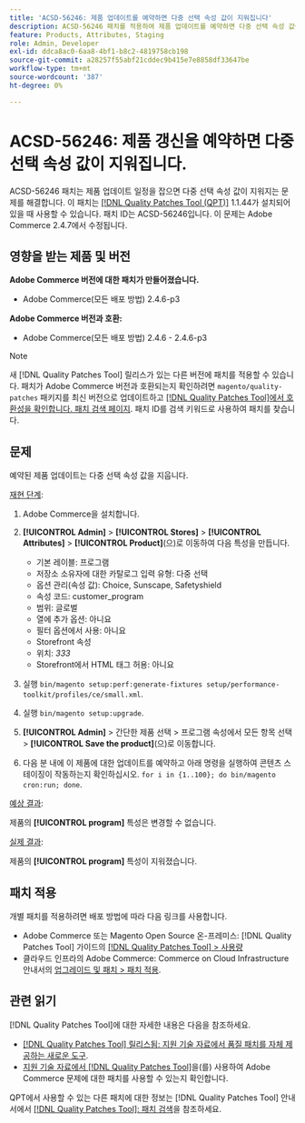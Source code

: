 ```yaml
---
title: 'ACSD-56246: 제품 업데이트를 예약하면 다중 선택 속성 값이 지워집니다'
description: ACSD-56246 패치를 적용하여 제품 업데이트를 예약하면 다중 선택 속성 값이 지워지는 Adobe Commerce 문제를 해결합니다.
feature: Products, Attributes, Staging
role: Admin, Developer
exl-id: ddca8ac0-6aa8-4bf1-b8c2-4819758cb198
source-git-commit: a28257f55abf21cddec9b415e7e8858df33647be
workflow-type: tm+mt
source-wordcount: '387'
ht-degree: 0%

---
```


# ACSD-56246: 제품 갱신을 예약하면 다중 선택 속성 값이 지워집니다.

ACSD-56246 패치는 제품 업데이트 일정을 잡으면 다중 선택 속성 값이 지워지는 문제를 해결합니다. 이 패치는 [[!DNL Quality Patches Tool (QPT)]](/help/announcements/adobe-commerce-announcements/magento-quality-patches-released-new-tool-to-self-serve-quality-patches.md) 1.1.44가 설치되어 있을 때 사용할 수 있습니다. 패치 ID는 ACSD-56246입니다. 이 문제는 Adobe Commerce 2.4.7에서 수정됩니다.

## 영향을 받는 제품 및 버전

**Adobe Commerce 버전에 대한 패치가 만들어졌습니다.**

* Adobe Commerce(모든 배포 방법) 2.4.6-p3

**Adobe Commerce 버전과 호환:**

* Adobe Commerce(모든 배포 방법) 2.4.6 - 2.4.6-p3

>[!NOTE]
>
>새 [!DNL Quality Patches Tool] 릴리스가 있는 다른 버전에 패치를 적용할 수 있습니다. 패치가 Adobe Commerce 버전과 호환되는지 확인하려면 `magento/quality-patches` 패키지를 최신 버전으로 업데이트하고 [[!DNL Quality Patches Tool]에서 호환성을 확인합니다. 패치 검색 페이지](https://experienceleague.adobe.com/tools/commerce-quality-patches/index.html?lang=ko). 패치 ID를 검색 키워드로 사용하여 패치를 찾습니다.

## 문제

예약된 제품 업데이트는 다중 선택 속성 값을 지웁니다.

<u>재현 단계</u>:

1. Adobe Commerce을 설치합니다.
1. **[!UICONTROL Admin]** > **[!UICONTROL Stores]** > **[!UICONTROL Attributes]** > **[!UICONTROL Product]**(으)로 이동하여 다음 특성을 만듭니다.

   * 기본 레이블: 프로그램
   * 저장소 소유자에 대한 카탈로그 입력 유형: 다중 선택
   * 옵션 관리(속성 값): Choice, Sunscape, Safetyshield
   * 속성 코드: customer_program
   * 범위: 글로벌
   * 열에 추가 옵션: 아니요
   * 필터 옵션에서 사용: 아니요
   * Storefront 속성
   * 위치: *333*
   * Storefront에서 HTML 태그 허용: 아니요

1. 실행
   `bin/magento setup:perf:generate-fixtures setup/performance-toolkit/profiles/ce/small.xml`.
1. 실행
   `bin/magento setup:upgrade`.
1. **[!UICONTROL Admin]** > 간단한 제품 선택 > 프로그램 속성에서 모든 항목 선택 > **[!UICONTROL Save the product]**(으)로 이동합니다.
1. 다음 분 내에 이 제품에 대한 업데이트를 예약하고 아래 명령을 실행하여 콘텐츠 스테이징이 작동하는지 확인하십시오.
   `for i in {1..100}; do bin/magento cron:run; done`.

<u>예상 결과</u>:

제품의 **[!UICONTROL program]** 특성은 변경할 수 없습니다.

<u>실제 결과</u>:

제품의 **[!UICONTROL program]** 특성이 지워졌습니다.

## 패치 적용

개별 패치를 적용하려면 배포 방법에 따라 다음 링크를 사용합니다.

* Adobe Commerce 또는 Magento Open Source 온-프레미스: [!DNL Quality Patches Tool] 가이드의 [[!DNL Quality Patches Tool] > 사용량](https://experienceleague.adobe.com/docs/commerce-operations/tools/quality-patches-tool/usage.html?lang=ko)
* 클라우드 인프라의 Adobe Commerce: Commerce on Cloud Infrastructure 안내서의 [업그레이드 및 패치 > 패치 적용](https://experienceleague.adobe.com/docs/commerce-cloud-service/user-guide/develop/upgrade/apply-patches.html?lang=ko).

## 관련 읽기

[!DNL Quality Patches Tool]에 대한 자세한 내용은 다음을 참조하세요.

* [[!DNL Quality Patches Tool] 릴리스됨: 지원 기술 자료에서 품질 패치를 자체 제공하는 새로운 도구](/help/announcements/adobe-commerce-announcements/magento-quality-patches-released-new-tool-to-self-serve-quality-patches.md).
* [지원 기술 자료에서  [!DNL Quality Patches Tool]](/help/support-tools/patches-available-in-qpt-tool/check-patch-for-magento-issue-with-magento-quality-patches.md)을(를) 사용하여 Adobe Commerce 문제에 대한 패치를 사용할 수 있는지 확인합니다.

QPT에서 사용할 수 있는 다른 패치에 대한 정보는 [!DNL Quality Patches Tool] 안내서에서 [[!DNL Quality Patches Tool]: 패치 검색](https://experienceleague.adobe.com/tools/commerce-quality-patches/index.html?lang=ko)을 참조하세요.
